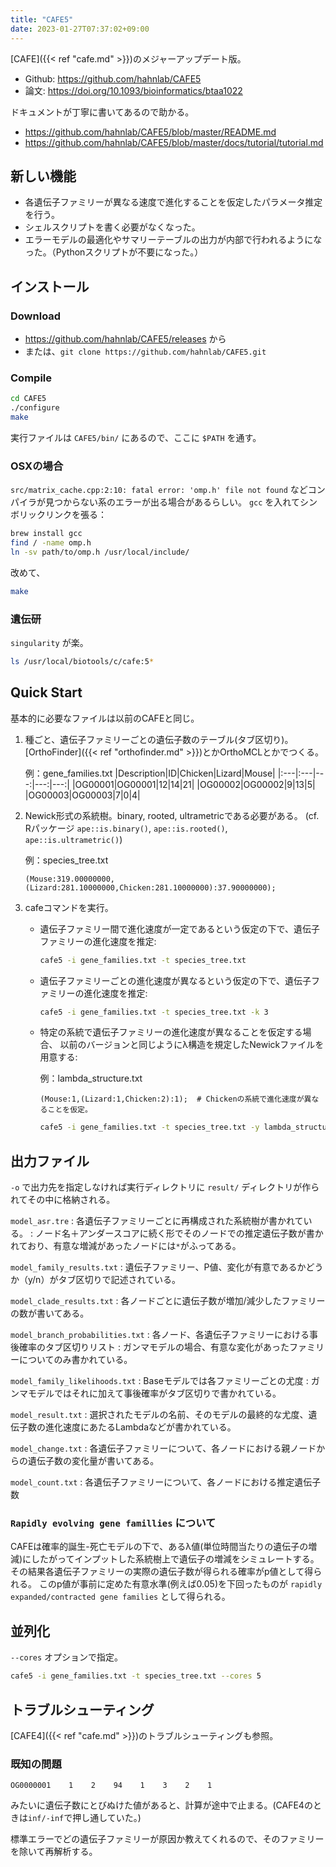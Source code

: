 ```yaml
---
title: "CAFE5"
date: 2023-01-27T07:37:02+09:00
---
```


[CAFE]({{< ref "cafe.md" >}})のメジャーアップデート版。
- Github: https://github.com/hahnlab/CAFE5
- 論文: https://doi.org/10.1093/bioinformatics/btaa1022

ドキュメントが丁寧に書いてあるので助かる。
- https://github.com/hahnlab/CAFE5/blob/master/README.md
- https://github.com/hahnlab/CAFE5/blob/master/docs/tutorial/tutorial.md

## 新しい機能

- 各遺伝子ファミリーが異なる速度で進化することを仮定したパラメータ推定を行う。
- シェルスクリプトを書く必要がなくなった。
- エラーモデルの最適化やサマリーテーブルの出力が内部で行われるようになった。（Pythonスクリプトが不要になった。）

## インストール

### Download

- https://github.com/hahnlab/CAFE5/releases から
- または、`git clone https://github.com/hahnlab/CAFE5.git`

### Compile

```sh
cd CAFE5
./configure
make
```

実行ファイルは `CAFE5/bin/` にあるので、ここに `$PATH` を通す。

### OSXの場合

`src/matrix_cache.cpp:2:10: fatal error: 'omp.h' file not found` などコンパイラが見つからない系のエラーが出る場合があるらしい。
`gcc` を入れてシンボリックリンクを張る：

```sh
brew install gcc
find / -name omp.h
ln -sv path/to/omp.h /usr/local/include/
```

改めて、

```sh
make
```

### 遺伝研

`singularity` が楽。

```sh
ls /usr/local/biotools/c/cafe:5*
```


## Quick Start

基本的に必要なファイルは以前のCAFEと同じ。

1. 種ごと、遺伝子ファミリーごとの遺伝子数のテーブル(タブ区切り)。[OrthoFinder]({{< ref "orthofinder.md" >}})とかOrthoMCLとかでつくる。

	例：gene_families.txt
|Description|ID|Chicken|Lizard|Mouse|
|:---|:---|---:|---:|---:|
|OG00001|OG00001|12|14|21|
|OG00002|OG00002|9|13|5|
|OG00003|OG00003|7|0|4|

2. Newick形式の系統樹。binary, rooted, ultrametricである必要がある。
   (cf. Rパッケージ `ape::is.binary()`, `ape::is.rooted()`, `ape::is.ultrametric()`)

	例：species_tree.txt
	```
	(Mouse:319.00000000,(Lizard:281.10000000,Chicken:281.10000000):37.90000000);
	```

3. cafeコマンドを実行。

	- 遺伝子ファミリー間で進化速度が一定であるという仮定の下で、遺伝子ファミリーの進化速度を推定:

		```sh
		cafe5 -i gene_families.txt -t species_tree.txt
		```

	- 遺伝子ファミリーごとの進化速度が異なるという仮定の下で、遺伝子ファミリーの進化速度を推定:

		```sh
		cafe5 -i gene_families.txt -t species_tree.txt -k 3
		```

	- 特定の系統で遺伝子ファミリーの進化速度が異なることを仮定する場合、
  	以前のバージョンと同じようにλ構造を規定したNewickファイルを用意する:

		例：lambda_structure.txt
		```
		(Mouse:1,(Lizard:1,Chicken:2):1);  # Chickenの系統で進化速度が異なることを仮定。
		```

		```sh
		cafe5 -i gene_families.txt -t species_tree.txt -y lambda_structure.txt
		```


## 出力ファイル

`-o` で出力先を指定しなければ実行ディレクトリに `result/` ディレクトリが作られてその中に格納される。

`model_asr.tre`
:	各遺伝子ファミリーごとに再構成された系統樹が書かれている。
:	ノード名＋アンダースコアに続く形でそのノードでの推定遺伝子数が書かれており、有意な増減があったノードには`*`がふってある。

`model_family_results.txt`
:	遺伝子ファミリー、P値、変化が有意であるかどうか（y/n）がタブ区切りで記述されている。

`model_clade_results.txt`
:	各ノードごとに遺伝子数が増加/減少したファミリーの数が書いてある。

`model_branch_probabilities.txt`
:	各ノード、各遺伝子ファミリーにおける事後確率のタブ区切りリスト
:	ガンマモデルの場合、有意な変化があったファミリーについてのみ書かれている。

`model_family_likelihoods.txt`
:	Baseモデルでは各ファミリーごとの尤度
:	ガンマモデルではそれに加えて事後確率がタブ区切りで書かれている。

`model_result.txt`
:	選択されたモデルの名前、そのモデルの最終的な尤度、遺伝子数の進化速度にあたるLambdaなどが書かれている。

`model_change.txt`
:	各遺伝子ファミリーについて、各ノードにおける親ノードからの遺伝子数の変化量が書いてある。

`model_count.txt`
:	各遺伝子ファミリーについて、各ノードにおける推定遺伝子数


### `Rapidly evolving gene famillies` について

CAFEは確率的誕生-死亡モデルの下で、あるλ値(単位時間当たりの遺伝子の増減)にしたがってインプットした系統樹上で遺伝子の増減をシミュレートする。
その結果各遺伝子ファミリーの実際の遺伝子数が得られる確率がp値として得られる。
このp値が事前に定めた有意水準(例えば0.05)を下回ったものが `rapidly expanded/contracted gene families` として得られる。


## 並列化

`--cores` オプションで指定。

```sh
cafe5 -i gene_families.txt -t species_tree.txt --cores 5
```


## トラブルシューティング

[CAFE4]({{< ref "cafe.md" >}})のトラブルシューティングも参照。

### 既知の問題

```
OG0000001    1    2    94    1    3    2    1
```

みたいに遺伝子数にとびぬけた値があると、計算が途中で止まる。(CAFE4のときは`inf/-inf`で押し通していた。)

標準エラーでどの遺伝子ファミリーが原因か教えてくれるので、そのファミリーを除いて再解析する。
